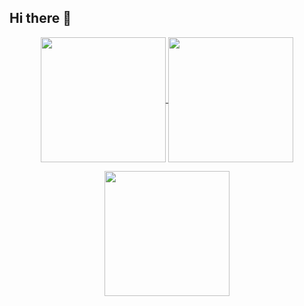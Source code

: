 ## Hi there 👋

<p align="center">
<a href="https://github.com/lsrcz">
  <img height=200 align="center" src="https://github-readme-stats.vercel.app/api?username=lsrcz" />
</a>
<a href="https://github.com/lsrcz">
  <img height=200 align="center" src="https://github-readme-stats.vercel.app/api/top-langs?username=lsrcz&layout=compact&langs_count=8&card_width=320" />
</a>
</p>

<p align="center">
<a href="https://github.com/lsrcz">
  <img height=200 align="center" src="https://github-profile-trophy.vercel.app/?username=lsrcz&rank=-?" />
</a>
</p>

<!--
**lsrcz/lsrcz** is a ✨ _special_ ✨ repository because its `README.md` (this file) appears on your GitHub profile.

Here are some ideas to get you started:

- 🔭 I’m currently working on ...
- 🌱 I’m currently learning ...
- 👯 I’m looking to collaborate on ...
- 🤔 I’m looking for help with ...
- 💬 Ask me about ...
- 📫 How to reach me: ...
- 😄 Pronouns: ...
- ⚡ Fun fact: ...
-->
